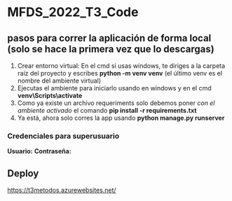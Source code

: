# MFDS_2022_T3_Code

## pasos para correr la aplicación de forma local (solo se hace la primera vez que lo descargas)


1. Crear entorno virtual: En el cmd si usas windows, te diriges a la carpeta raíz del proyecto y escribes **python -m venv venv** (el último venv es el nombre del ambiente virtual)
2. Ejecutas el ambiente para iniciarlo usando en windows y en el cmd **venv\Scripts\activate**
3. Como ya existe un archivo requeriments solo debemos poner *con el ambiente activado* el comando **pip install -r requirements.txt** 
4. Ya está,  ahora solo corres la app usando **python manage.py runserver**

### Credenciales para superusuario
**Usuario:** 
**Contraseña:** 

## Deploy
https://t3metodos.azurewebsites.net/
